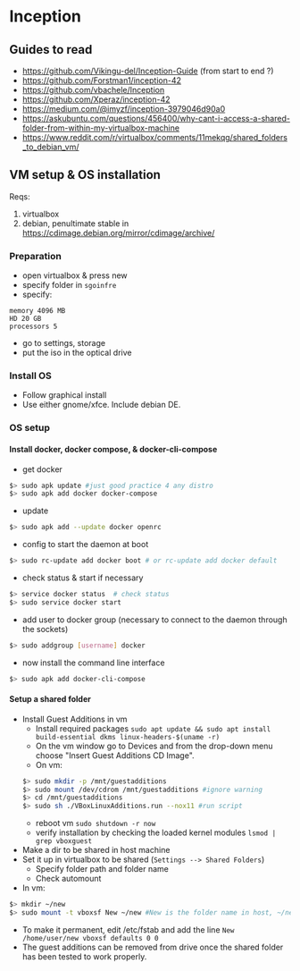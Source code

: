 # Inception

## Guides to read
- https://github.com/Vikingu-del/Inception-Guide (from start to end ?)
- https://github.com/Forstman1/inception-42
- https://github.com/vbachele/Inception
- https://github.com/Xperaz/inception-42
- https://medium.com/@imyzf/inception-3979046d90a0
- https://askubuntu.com/questions/456400/why-cant-i-access-a-shared-folder-from-within-my-virtualbox-machine
- https://www.reddit.com/r/virtualbox/comments/11mekqg/shared_folders_to_debian_vm/

## VM setup & OS installation
Reqs:
1. virtualbox
2. debian, penultimate stable in https://cdimage.debian.org/mirror/cdimage/archive/

### Preparation
- open virtualbox & press new
- specify folder in `sgoinfre`
- specify:
```
memory 4096 MB
HD 20 GB
processors 5
```
- go to settings, storage
- put the iso in the optical drive

### Install OS
- Follow graphical install
- Use either gnome/xfce. Include debian DE.

### OS setup
#### Install docker, docker compose, & docker-cli-compose
- get docker
```sh
$> sudo apk update #just good practice 4 any distro
$> sudo apk add docker docker-compose
```
- update
```sh
$> sudo apk add --update docker openrc
```
- config to start the daemon at boot
```sh
$> sudo rc-update add docker boot # or rc-update add docker default
```
- check status & start if necessary
```sh
$> service docker status  # check status
$> sudo service docker start
```
- add user to docker group (necessary to connect to the daemon through the sockets)
```sh
$> sudo addgroup [username] docker
```
- now install the command line interface
```sh
$> sudo apk add docker-cli-compose
```

#### Setup a shared folder
- Install Guest Additions in vm
	- Install required packages `sudo apt update && sudo apt install build-essential dkms linux-headers-$(uname -r)`
	- On the vm window go to Devices and from the drop-down menu choose "Insert Guest Additions CD Image".
	- On vm:
	```bash
	$> sudo mkdir -p /mnt/guestadditions
	$> sudo mount /dev/cdrom /mnt/guestadditions #ignore warning
	$> cd /mnt/guestadditions
	$> sudo sh ./VBoxLinuxAdditions.run --nox11 #run script
	```
	- reboot vm `sudo shutdown -r now`
	- verify installation by checking the loaded kernel modules `lsmod | grep vboxguest`
- Make a dir to be shared in host machine
- Set it up in virtualbox to be shared (`Settings --> Shared Folders`)
	- Specify folder path and folder name
	- Check automount
- In vm:
```bash
$> mkdir ~/new
$> sudo mount -t vboxsf New ~/new #New is the folder name in host, ~/new is shared folder in vm
```
- To make it permanent, edit /etc/fstab and add the line `New /home/user/new vboxsf defaults 0 0`
- The guest additions can be removed from drive once the shared folder has been tested to work properly.

